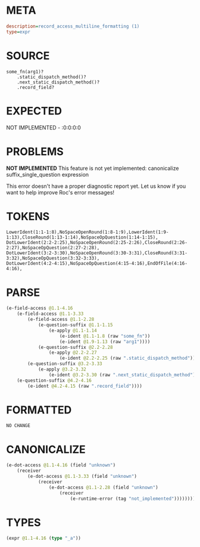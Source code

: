 # META
~~~ini
description=record_access_multiline_formatting (1)
type=expr
~~~
# SOURCE
~~~roc
some_fn(arg1)?
	.static_dispatch_method()?
	.next_static_dispatch_method()?
	.record_field?
~~~
# EXPECTED
NOT IMPLEMENTED - :0:0:0:0
# PROBLEMS
**NOT IMPLEMENTED**
This feature is not yet implemented: canonicalize suffix_single_question expression

This error doesn't have a proper diagnostic report yet. Let us know if you want to help improve Roc's error messages!

# TOKENS
~~~zig
LowerIdent(1:1-1:8),NoSpaceOpenRound(1:8-1:9),LowerIdent(1:9-1:13),CloseRound(1:13-1:14),NoSpaceOpQuestion(1:14-1:15),
DotLowerIdent(2:2-2:25),NoSpaceOpenRound(2:25-2:26),CloseRound(2:26-2:27),NoSpaceOpQuestion(2:27-2:28),
DotLowerIdent(3:2-3:30),NoSpaceOpenRound(3:30-3:31),CloseRound(3:31-3:32),NoSpaceOpQuestion(3:32-3:33),
DotLowerIdent(4:2-4:15),NoSpaceOpQuestion(4:15-4:16),EndOfFile(4:16-4:16),
~~~
# PARSE
~~~clojure
(e-field-access @1.1-4.16
	(e-field-access @1.1-3.33
		(e-field-access @1.1-2.28
			(e-question-suffix @1.1-1.15
				(e-apply @1.1-1.14
					(e-ident @1.1-1.8 (raw "some_fn"))
					(e-ident @1.9-1.13 (raw "arg1"))))
			(e-question-suffix @2.2-2.28
				(e-apply @2.2-2.27
					(e-ident @2.2-2.25 (raw ".static_dispatch_method")))))
		(e-question-suffix @3.2-3.33
			(e-apply @3.2-3.32
				(e-ident @3.2-3.30 (raw ".next_static_dispatch_method")))))
	(e-question-suffix @4.2-4.16
		(e-ident @4.2-4.15 (raw ".record_field"))))
~~~
# FORMATTED
~~~roc
NO CHANGE
~~~
# CANONICALIZE
~~~clojure
(e-dot-access @1.1-4.16 (field "unknown")
	(receiver
		(e-dot-access @1.1-3.33 (field "unknown")
			(receiver
				(e-dot-access @1.1-2.28 (field "unknown")
					(receiver
						(e-runtime-error (tag "not_implemented"))))))))
~~~
# TYPES
~~~clojure
(expr @1.1-4.16 (type "_a"))
~~~
